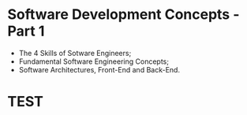 # Software Development Concepts - Part 1

* The 4 Skills of Sotware Engineers;
* Fundamental Software Engineering Concepts;
* Software Architectures, Front-End and Back-End.


# TEST